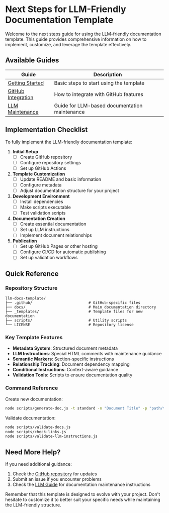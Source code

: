 # Next Steps for LLM-Friendly Documentation Template

Welcome to the next steps guide for using the LLM-friendly documentation template. This guide provides comprehensive information on how to implement, customize, and leverage the template effectively.

## Available Guides

| Guide | Description |
|-------|-------------|
| [Getting Started](README.md) | Basic steps to start using the template |
| [GitHub Integration](github-integration.md) | How to integrate with GitHub features |
| [LLM Maintenance](llm-maintenance-guide.md) | Guide for LLM-based documentation maintenance |

## Implementation Checklist

To fully implement the LLM-friendly documentation template:

1. **Initial Setup**
   - [ ] Create GitHub repository
   - [ ] Configure repository settings
   - [ ] Set up GitHub Actions

2. **Template Customization**
   - [ ] Update README and basic information
   - [ ] Configure metadata
   - [ ] Adjust documentation structure for your project

3. **Development Environment**
   - [ ] Install dependencies
   - [ ] Make scripts executable
   - [ ] Test validation scripts

4. **Documentation Creation**
   - [ ] Create essential documentation
   - [ ] Set up LLM instructions
   - [ ] Implement document relationships

5. **Publication**
   - [ ] Set up GitHub Pages or other hosting
   - [ ] Configure CI/CD for automatic publishing
   - [ ] Set up validation workflows

## Quick Reference

### Repository Structure

```
llm-docs-template/
├── .github/                         # GitHub-specific files
├── docs/                            # Main documentation directory
├── _templates/                      # Template files for new documentation
├── scripts/                         # Utility scripts
└── LICENSE                          # Repository license
```

### Key Template Features

- **Metadata System**: Structured document metadata
- **LLM Instructions**: Special HTML comments with maintenance guidance
- **Semantic Markers**: Section-specific instructions
- **Relationship Tracking**: Document dependency mapping
- **Conditional Instructions**: Context-aware guidance
- **Validation Tools**: Scripts to ensure documentation quality

### Command Reference

Create new documentation:
```bash
node scripts/generate-doc.js -t standard -n "Document Title" -p "path/to/document" -c "category"
```

Validate documentation:
```bash
node scripts/validate-docs.js
node scripts/check-links.js
node scripts/validate-llm-instructions.js
```

## Need More Help?

If you need additional guidance:

1. Check the [GitHub repository](https://github.com/yourusername/llm-docs-template) for updates
2. Submit an issue if you encounter problems
3. Check the [LLM Guide](../docs/llm-guide.md) for documentation maintenance instructions

Remember that this template is designed to evolve with your project. Don't hesitate to customize it to better suit your specific needs while maintaining the LLM-friendly structure.
